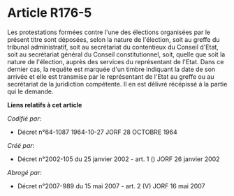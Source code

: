 # Article R176-5

Les protestations formées contre l'une des élections organisées par le présent titre sont déposées, selon la nature de
l'élection, soit au greffe du tribunal administratif, soit au secrétariat du contentieux du Conseil d'Etat, soit au
secrétariat général du Conseil constitutionnel, soit, quelle que soit la nature de l'élection, auprès des services du
représentant de l'Etat. Dans ce dernier cas, la requête est marquée d'un timbre indiquant la date de son arrivée et elle est
transmise par le représentant de l'Etat au greffe ou au secrétariat de la juridiction compétente. Il en est délivré récépissé
à la partie qui le demande.

**Liens relatifs à cet article**

_Codifié par_:

  - Décret n°64-1087 1964-10-27 JORF 28 OCTOBRE 1964

_Créé par_:

  - Décret n°2002-105 du 25 janvier 2002 - art. 1 () JORF 26 janvier 2002

_Abrogé par_:

  - Décret n°2007-989 du 15 mai 2007 - art. 2 (V) JORF 16 mai 2007
